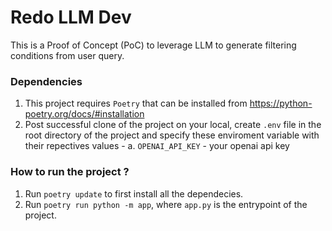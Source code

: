 # Redo LLM Dev

This is a Proof of Concept (PoC) to leverage LLM to generate filtering conditions from user query.

### Dependencies
1. This project requires `Poetry` that can be installed from https://python-poetry.org/docs/#installation
2. Post successful clone of the project on your local, create `.env` file in the root directory of the project and specify these enviroment variable with their repectives values -
    a. `OPENAI_API_KEY` - your openai api key

### How to run the project ?
1. Run `poetry update` to first install all the dependecies.
2. Run `poetry run python -m app`, where `app.py` is the entrypoint of the project.
